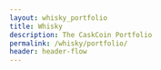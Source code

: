 ```yaml
---
layout: whisky_portfolio
title: Whisky
description: The CaskCoin Portfolio
permalink: /whisky/portfolio/
header: header-flow
---
```

